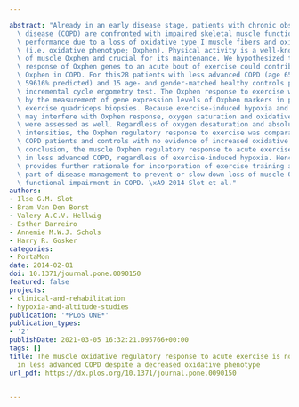 ---
abstract: "Already in an early disease stage, patients with chronic obstructive pulmonary\
  \ disease (COPD) are confronted with impaired skeletal muscle function and physical\
  \ performance due to a loss of oxidative type I muscle fibers and oxidative capacity\
  \ (i.e. oxidative phenotype; Oxphen). Physical activity is a well-known stimulus\
  \ of muscle Oxphen and crucial for its maintenance. We hypothesized that a blunted\
  \ response of Oxphen genes to an acute bout of exercise could contribute to decreased\
  \ Oxphen in COPD. For this28 patients with less advanced COPD (age 6567 yrs, FEV1\
  \ 59616% predicted) and 15 age- and gender-matched healthy controls performed an\
  \ incremental cycle ergometry test. The Oxphen response to exercise was determined\
  \ by the measurement of gene expression levels of Oxphen markers in pre and 4h-post\
  \ exercise quadriceps biopsies. Because exercise-induced hypoxia and oxidative stress\
  \ may interfere with Oxphen response, oxygen saturation and oxidative stress markers\
  \ were assessed as well. Regardless of oxygen desaturation and absolute exercise\
  \ intensities, the Oxphen regulatory response to exercise was comparable between\
  \ COPD patients and controls with no evidence of increased oxidative stress. In\
  \ conclusion, the muscle Oxphen regulatory response to acute exercise is not blunted\
  \ in less advanced COPD, regardless of exercise-induced hypoxia. Hence, this study\
  \ provides further rationale for incorporation of exercise training as integrated\
  \ part of disease management to prevent or slow down loss of muscle Oxphen and related\
  \ functional impairment in COPD. \xA9 2014 Slot et al."
authors:
- Ilse G.M. Slot
- Bram Van Den Borst
- Valery A.C.V. Hellwig
- Esther Barreiro
- Annemie M.W.J. Schols
- Harry R. Gosker
categories:
- PortaMon
date: 2014-02-01
doi: 10.1371/journal.pone.0090150
featured: false
projects:
- clinical-and-rehabilitation
- hypoxia-and-altitude-studies
publication: '*PLoS ONE*'
publication_types:
- '2'
publishDate: 2021-03-05 16:32:21.095766+00:00
tags: []
title: The muscle oxidative regulatory response to acute exercise is not impaired
  in less advanced COPD despite a decreased oxidative phenotype
url_pdf: https://dx.plos.org/10.1371/journal.pone.0090150

---
